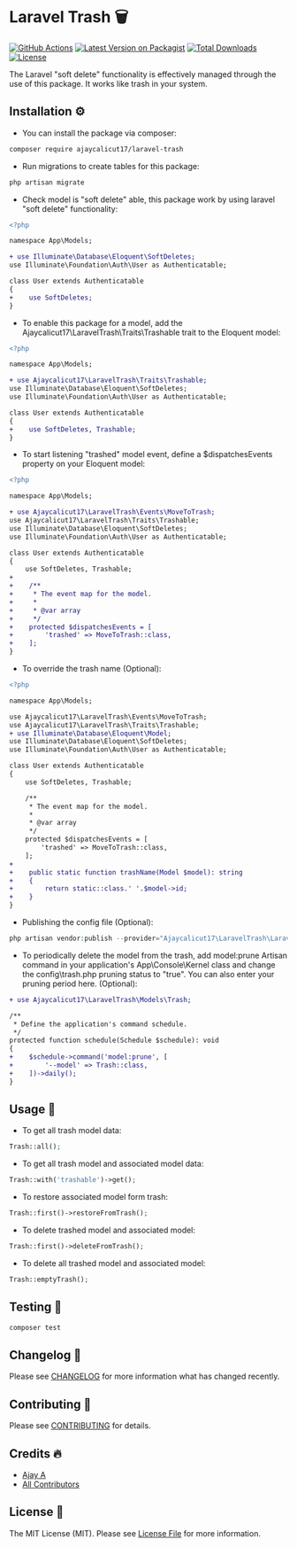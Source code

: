 # Laravel Trash 🗑️

[![GitHub Actions](https://img.shields.io/github/actions/workflow/status/ajaycalicut17/laravel-trash/run-tests.yml?branch=main&label=tests)](https://github.com/ajaycalicut17/laravel-trash/actions?query=workflow%3Arun-tests+branch%3Amain)
[![Latest Version on Packagist](https://img.shields.io/packagist/v/ajaycalicut17/laravel-trash)](https://packagist.org/packages/ajaycalicut17/laravel-trash)
[![Total Downloads](https://img.shields.io/packagist/dt/ajaycalicut17/laravel-trash)](https://packagist.org/packages/ajaycalicut17/laravel-trash)
[![License](https://img.shields.io/packagist/l/ajaycalicut17/laravel-trash)](https://packagist.org/packages/ajaycalicut17/laravel-trash)

The Laravel "soft delete" functionality is effectively managed through the use of this package. It works like trash in your system.

## Installation ⚙️

- You can install the package via composer:

```bash
composer require ajaycalicut17/laravel-trash
```

- Run migrations to create tables for this package:

```php
php artisan migrate
```

- Check model is "soft delete" able, this package work by using laravel "soft delete" functionality:

```diff
<?php

namespace App\Models;

+ use Illuminate\Database\Eloquent\SoftDeletes;
use Illuminate\Foundation\Auth\User as Authenticatable;

class User extends Authenticatable
{
+    use SoftDeletes;
}
```

- To enable this package for a model, add the Ajaycalicut17\LaravelTrash\Traits\Trashable trait to the Eloquent model:

```diff
<?php

namespace App\Models;

+ use Ajaycalicut17\LaravelTrash\Traits\Trashable;
use Illuminate\Database\Eloquent\SoftDeletes;
use Illuminate\Foundation\Auth\User as Authenticatable;

class User extends Authenticatable
{
+    use SoftDeletes, Trashable;
}
```

- To start listening "trashed" model event, define a $dispatchesEvents property on your Eloquent model:

```diff
<?php

namespace App\Models;

+ use Ajaycalicut17\LaravelTrash\Events\MoveToTrash;
use Ajaycalicut17\LaravelTrash\Traits\Trashable;
use Illuminate\Database\Eloquent\SoftDeletes;
use Illuminate\Foundation\Auth\User as Authenticatable;

class User extends Authenticatable
{
    use SoftDeletes, Trashable;
+
+    /**
+     * The event map for the model.
+     *
+     * @var array
+     */
+    protected $dispatchesEvents = [
+        'trashed' => MoveToTrash::class,
+    ];
}
```

- To override the trash name (Optional):

```diff
<?php

namespace App\Models;

use Ajaycalicut17\LaravelTrash\Events\MoveToTrash;
use Ajaycalicut17\LaravelTrash\Traits\Trashable;
+ use Illuminate\Database\Eloquent\Model;
use Illuminate\Database\Eloquent\SoftDeletes;
use Illuminate\Foundation\Auth\User as Authenticatable;

class User extends Authenticatable
{
    use SoftDeletes, Trashable;

    /**
     * The event map for the model.
     *
     * @var array
     */
    protected $dispatchesEvents = [
        'trashed' => MoveToTrash::class,
    ];
+
+    public static function trashName(Model $model): string
+    {
+        return static::class.' '.$model->id;
+    }
}
```

- Publishing the config file (Optional):

```php
php artisan vendor:publish --provider="Ajaycalicut17\LaravelTrash\LaravelTrashServiceProvider" --tag="config"
```

- To periodically delete the model from the trash, add model:prune Artisan command in your application's App\Console\Kernel class and change the config\trash.php pruning status to "true". You can also enter your pruning period here. (Optional):

```diff
+ use Ajaycalicut17\LaravelTrash\Models\Trash;

/**
 * Define the application's command schedule.
 */
protected function schedule(Schedule $schedule): void
{
+    $schedule->command('model:prune', [
+        '--model' => Trash::class,
+    ])->daily();
}
```

## Usage 🔨

- To get all trash model data:

```php
Trash::all();
```

- To get all trash model and associated model data:

```php
Trash::with('trashable')->get();
```

- To restore associated model form trash:

```php
Trash::first()->restoreFromTrash();
```

- To delete trashed model and associated model:

```php
Trash::first()->deleteFromTrash();
```

- To delete all trashed model and associated model:

```php
Trash::emptyTrash();
```

## Testing 🧪

```bash
composer test
```

## Changelog 🚀

Please see [CHANGELOG](CHANGELOG.md) for more information what has changed recently.

## Contributing 🤝

Please see [CONTRIBUTING](CONTRIBUTING.md) for details.

## Credits 🔥

-   [Ajay A](https://github.com/ajaycalicut17)
-   [All Contributors](../../contributors)

## License 📃

The MIT License (MIT). Please see [License File](LICENSE.md) for more information.
